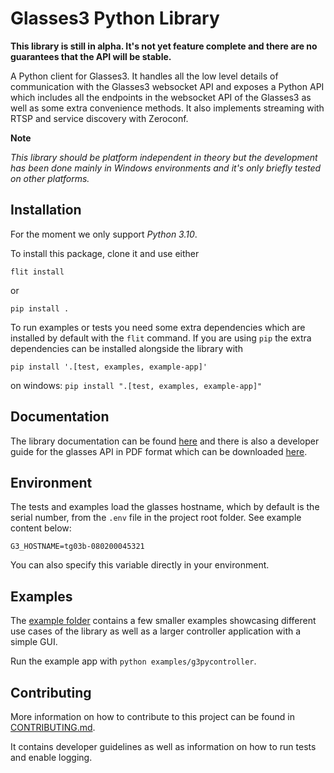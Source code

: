 # Glasses3 Python Library

**This library is still in alpha. It's not yet feature complete and there are no guarantees that the API will be stable.**

A Python client for Glasses3. It handles all the low level details of communication with the Glasses3 websocket API and exposes a Python API which includes all the endpoints in the websocket API of the Glasses3 as well as some extra convenience methods. It also implements streaming with RTSP and service discovery with Zeroconf.

**Note**

*This library should be platform independent in theory but the development has been done mainly in Windows environments and it's only briefly tested on other platforms.*

## Installation

For the moment we only support *Python 3.10*.

To install this package, clone it and use either

`flit install`

or

`pip install .`

To run examples or tests you need some extra dependencies which are installed by default with the `flit` command. If you are using `pip` the extra dependencies can be installed alongside the library with

`pip install '.[test, examples, example-app]'`

on windows: 
`pip install ".[test, examples, example-app]"`


## Documentation

The library documentation can be found [here](https://tobiipro.github.io/g3pylib/) and there is also a developer guide for the glasses API in PDF format which can be downloaded [here](https://www.tobiipro.com/product-listing/tobii-pro-glasses3-api/#ResourcesSpecifications).

## Environment

The tests and examples load the glasses hostname, which by default is the serial number, from the `.env` file in the project root folder.
See example content below:

```
G3_HOSTNAME=tg03b-080200045321
```

You can also specify this variable directly in your environment.

## Examples

The [example folder](https://github.com/tobiipro/g3pylib/tree/v0.3.0-alpha/examples) contains a few smaller examples showcasing different use cases of the library as well as a larger controller application with a simple GUI.

Run the example app with `python examples/g3pycontroller`.

## Contributing

More information on how to contribute to this project can be found in [CONTRIBUTING.md](https://github.com/tobiipro/g3pylib/blob/v0.3.0-alpha/CONTRIBUTING.md).

It contains developer guidelines as well as information on how to run tests and enable logging.
